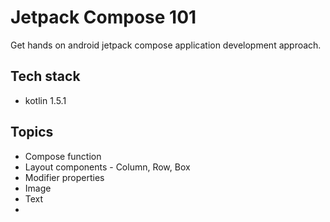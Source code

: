 # Jetpack Compose 101

Get hands on android jetpack compose application development approach.

## Tech stack

- kotlin 1.5.1

## Topics

- Compose function
- Layout components - Column, Row, Box
- Modifier properties
- Image
- Text
- 